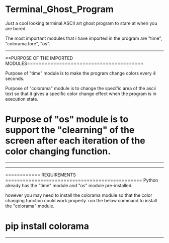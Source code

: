 # Terminal_Ghost_Program
Just a cool looking terminal ASCII art ghost program to stare at when you are bored.

The most important modules that i have imported in the program are "time", "colorama.fore", "os".

*************************************************************************
==PURPOSE OF THE IMPORTED MODULES========================================

Purpose of "time" module is to make the program change colors every 4 seconds.

Purpose of "colorama" module is to change the specific area of the ascii text so that it gives a specific color change effect when the program is in execution state.

Purpose of "os" module is to support the "clearning" of the screen after each iteration of the color changing function.
=========================================================================
*************************************************************************

*************************************************************************
============ REQUIREMENTS ===============================================
Python already has the "time" module and "os" module pre-installed.

however you may need to install the colorama module so that the color changing function could work properly.
run the below command to install the "colorama" module.

pip install colorama
=========================================================================
*************************************************************************
